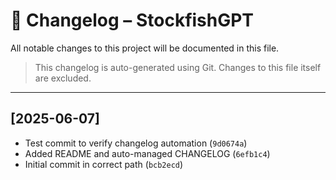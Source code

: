 # 📌 Changelog – StockfishGPT

All notable changes to this project will be documented in this file.

> This changelog is auto-generated using Git. Changes to this file itself are excluded.

---

## [2025-06-07]

- Test commit to verify changelog automation (`9d0674a`)
- Added README and auto-managed CHANGELOG (`6efb1c4`)
- Initial commit in correct path (`bcb2ecd`)
